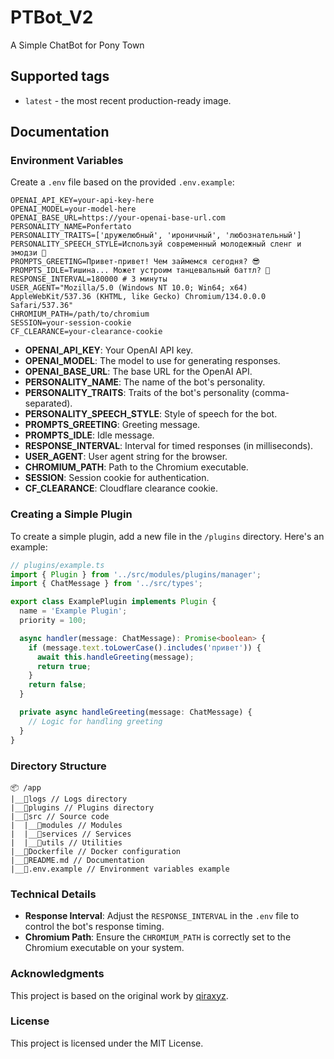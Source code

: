 # PTBot_V2

A Simple ChatBot for Pony Town

**Supported tags**
-----------------

* `latest` - the most recent production-ready image.

**Documentation**
----------------

### Environment Variables

Create a `.env` file based on the provided `.env.example`:

```dotenv
OPENAI_API_KEY=your-api-key-here
OPENAI_MODEL=your-model-here
OPENAI_BASE_URL=https://your-openai-base-url.com
PERSONALITY_NAME=Ponfertato
PERSONALITY_TRAITS=['дружелюбный', 'ироничный', 'любознательный']
PERSONALITY_SPEECH_STYLE=Используй современный молодежный сленг и эмодзи 🦄
PROMPTS_GREETING=Привет-привет! Чем займемся сегодня? 😎
PROMPTS_IDLE=Тишина... Может устроим танцевальный баттл? 💃
RESPONSE_INTERVAL=180000 # 3 минуты
USER_AGENT="Mozilla/5.0 (Windows NT 10.0; Win64; x64) AppleWebKit/537.36 (KHTML, like Gecko) Chromium/134.0.0.0 Safari/537.36"
CHROMIUM_PATH=/path/to/chromium
SESSION=your-session-cookie
CF_CLEARANCE=your-clearance-cookie
```

- **OPENAI_API_KEY**: Your OpenAI API key.
- **OPENAI_MODEL**: The model to use for generating responses.
- **OPENAI_BASE_URL**: The base URL for the OpenAI API.
- **PERSONALITY_NAME**: The name of the bot's personality.
- **PERSONALITY_TRAITS**: Traits of the bot's personality (comma-separated).
- **PERSONALITY_SPEECH_STYLE**: Style of speech for the bot.
- **PROMPTS_GREETING**: Greeting message.
- **PROMPTS_IDLE**: Idle message.
- **RESPONSE_INTERVAL**: Interval for timed responses (in milliseconds).
- **USER_AGENT**: User agent string for the browser.
- **CHROMIUM_PATH**: Path to the Chromium executable.
- **SESSION**: Session cookie for authentication.
- **CF_CLEARANCE**: Cloudflare clearance cookie.

### Creating a Simple Plugin

To create a simple plugin, add a new file in the `/plugins` directory. Here's an example:

```typescript
// plugins/example.ts
import { Plugin } from '../src/modules/plugins/manager';
import { ChatMessage } from '../src/types';

export class ExamplePlugin implements Plugin {
  name = 'Example Plugin';
  priority = 100;

  async handler(message: ChatMessage): Promise<boolean> {
    if (message.text.toLowerCase().includes('привет')) {
      await this.handleGreeting(message);
      return true;
    }
    return false;
  }

  private async handleGreeting(message: ChatMessage) {
    // Logic for handling greeting
  }
}
```

### Directory Structure

```plaintext
📦 /app
|__📁logs // Logs directory
|__📁plugins // Plugins directory
|__📁src // Source code
|  |__📁modules // Modules
|  |__📁services // Services
|  |__📁utils // Utilities
|__📃Dockerfile // Docker configuration
|__📃README.md // Documentation
|__📃.env.example // Environment variables example
```

### Technical Details

- **Response Interval**: Adjust the `RESPONSE_INTERVAL` in the `.env` file to control the bot's response timing.
- **Chromium Path**: Ensure the `CHROMIUM_PATH` is correctly set to the Chromium executable on your system.

### Acknowledgments

This project is based on the original work by [qiraxyz](https://github.com/qiraxyz/pt-ai).

### License

This project is licensed under the MIT License.